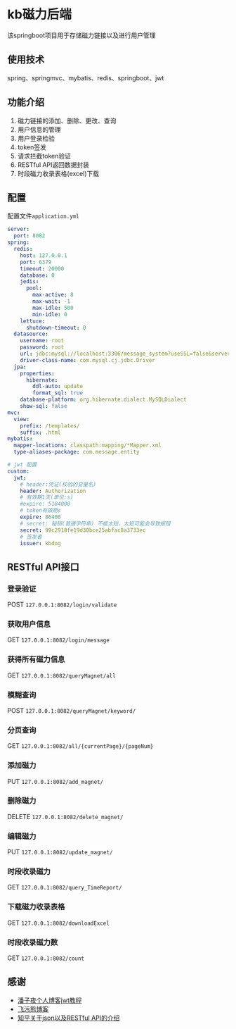 # kb磁力后端
该springboot项目用于存储磁力链接以及进行用户管理
## 使用技术
spring、springmvc、mybatis、redis、springboot、jwt
## 功能介绍
1. 磁力链接的添加、删除、更改、查询
2. 用户信息的管理
3. 用户登录检验
4. token签发
5. 请求拦截token验证
6. RESTful API返回数据封装
7. 时段磁力收录表格(excel)下载
## 配置
配置文件`application.yml`
```yaml
server:
  port: 8082
spring:
  redis:
    host: 127.0.0.1
    port: 6379
    timeout: 20000
    database: 0
    jedis:
      pool:
        max-active: 8
        max-wait: -1
        max-idle: 500
        min-idle: 0
    lettuce:
      shutdown-timeout: 0
  datasource:
    username: root
    password: root
    url: jdbc:mysql://localhost:3306/message_system?useSSL=false&serverTimezone=GMT
    driver-class-name: com.mysql.cj.jdbc.Driver
  jpa:
    properties:
      hibernate:
        ddl-auto: update
        format_sql: true
    database-platform: org.hibernate.dialect.MySQLDialect
    show-sql: false
mvc:
  view:
    prefix: /templates/
    suffix: .html
mybatis:
  mapper-locations: classpath:mapping/*Mapper.xml
  type-aliases-package: com.message.entity

# jwt 配置
custom:
  jwt:
    # header:凭证(校验的变量名)
    header: Authorization
    # 有效期1天(单位:s)
    #expire: 5184000
    # token有效期s
    expire: 86400
    # secret: 秘钥(普通字符串) 不能太短，太短可能会导致报错
    secret: 99c2918fe19d30bce25abfac8a3733ec
    # 签发者
    issuer: kbdog

```
## RESTful API接口
### 登录验证
POST `127.0.0.1:8082/login/validate`
### 获取用户信息
GET `127.0.0.1:8082/login/message`
### 获得所有磁力信息
GET `127.0.0.1:8082/queryMagnet/all`
### 模糊查询
POST `127.0.0.1:8082/queryMagnet/keyword/`
### 分页查询
GET `127.0.0.1:8082/all/{currentPage}/{pageNum}`
### 添加磁力
PUT `127.0.0.1:8082/add_magnet/`
### 删除磁力
DELETE `127.0.0.1:8082/delete_magnet/`
### 编辑磁力
PUT `127.0.0.1:8082/update_magnet/`
### 时段收录磁力
GET `127.0.0.1:8082/query_TimeReport/`
### 下载磁力收录表格
GET `127.0.0.1:8082/downloadExcel`
### 时段收录磁力数
GET `127.0.0.1:8082/count`
## 感谢
* [潘子夜个人博客jwt教程](https://www.panziye.com/java/1349.html)
* [飞污熊博客](https://www.xncoding.com/2017/07/05/spring/sb-restful.html)
* [知乎关于json以及RESTful API的介绍](https://zhuanlan.zhihu.com/p/85895338)



